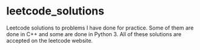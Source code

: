 # leetcode_solutions
Leetcode solutions to problems I have done for practice. Some of them are done in C++ and some are done in Python
3. All of these solutions are accepted on the leetcode website.
